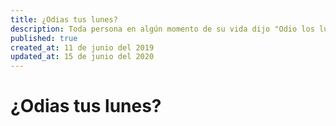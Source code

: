 ```yaml
---
title: ¿Odias tus lunes?
description: Toda persona en algún momento de su vida dijo "Odio los lunes"
published: true
created_at: 11 de junio del 2019
updated_at: 15 de junio del 2020
---
```


# ¿Odias tus lunes?
